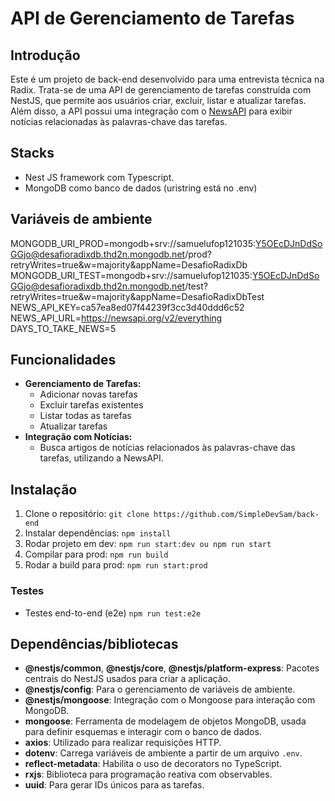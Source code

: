 # API de Gerenciamento de Tarefas

## Introdução

Este é um projeto de back-end desenvolvido para uma entrevista técnica na Radix. Trata-se de uma API de gerenciamento de tarefas construída com NestJS, que permite aos usuários criar, excluir, listar e atualizar tarefas. Além disso, a API possui uma integração com o [NewsAPI](https://newsapi.org/) para exibir notícias relacionadas às palavras-chave das tarefas.

## Stacks
- Nest JS framework com Typescript.
- MongoDB como banco de dados (uristring está no .env)

## Variáveis de ambiente

MONGODB_URI_PROD=mongodb+srv://samuelufop121035:Y5OEcDJnDdSoGGjo@desafioradixdb.thd2n.mongodb.net/prod?retryWrites=true&w=majority&appName=DesafioRadixDb
MONGODB_URI_TEST=mongodb+srv://samuelufop121035:Y5OEcDJnDdSoGGjo@desafioradixdb.thd2n.mongodb.net/test?retryWrites=true&w=majority&appName=DesafioRadixDbTest
NEWS_API_KEY=ca57ea8ed07f44239f3cc3d40ddd6c52
NEWS_API_URL=https://newsapi.org/v2/everything
DAYS_TO_TAKE_NEWS=5


## Funcionalidades
- **Gerenciamento de Tarefas:**
  - Adicionar novas tarefas
  - Excluir tarefas existentes
  - Listar todas as tarefas
  - Atualizar tarefas
- **Integração com Notícias:**
  - Busca artigos de notícias relacionados às palavras-chave das tarefas, utilizando a NewsAPI.
  
## Instalação

1. Clone o repositório:
 `git clone https://github.com/SimpleDevSam/back-end `
  2. Instalar dependências:
 `npm install`
 3. Rodar projeto em dev:
 `npm run start:dev ou npm run start `
  4. Compilar para prod:
 `npm run build`
 5. Rodar a build para prod:
 `npm run start:prod`
 ### Testes
 - Testes end-to-end (e2e)
 `npm run test:e2e`


## Dependências/bibliotecas

-   **@nestjs/common**, **@nestjs/core**, **@nestjs/platform-express**: Pacotes centrais do NestJS usados para criar a aplicação.
-   **@nestjs/config**: Para o gerenciamento de variáveis de ambiente.
-   **@nestjs/mongoose**: Integração com o Mongoose para interação com MongoDB.
-   **mongoose**: Ferramenta de modelagem de objetos MongoDB, usada para definir esquemas e interagir com o banco de dados.
-   **axios**: Utilizado para realizar requisições HTTP.
-   **dotenv**: Carrega variáveis de ambiente a partir de um arquivo `.env`.
-   **reflect-metadata**: Habilita o uso de decorators no TypeScript.
-   **rxjs**: Biblioteca para programação reativa com observables.
-   **uuid**: Para gerar IDs únicos para as tarefas.